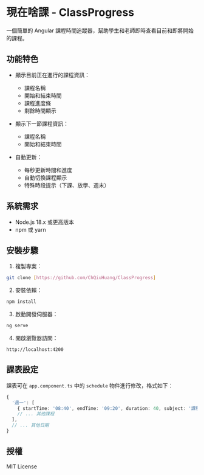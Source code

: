 # 現在啥課 - ClassProgress

一個簡單的 Angular 課程時間追蹤器，幫助學生和老師即時查看目前和即將開始的課程。

## 功能特色

- 顯示目前正在進行的課程資訊：
  - 課程名稱
  - 開始和結束時間
  - 課程進度條
  - 剩餘時間顯示

- 顯示下一節課程資訊：
  - 課程名稱
  - 開始和結束時間

- 自動更新：
  - 每秒更新時間和進度
  - 自動切換課程顯示
  - 特殊時段提示（下課、放學、週末）

## 系統需求

- Node.js 18.x 或更高版本
- npm 或 yarn

## 安裝步驟

1. 複製專案：
```bash
git clone [https://github.com/ChQiuHuang/ClassProgress]
```

2. 安裝依賴：
```bash
npm install
```

3. 啟動開發伺服器：
```bash
ng serve
```

4. 開啟瀏覽器訪問：
```
http://localhost:4200
```

## 課表設定

課表可在 `app.component.ts` 中的 `schedule` 物件進行修改，格式如下：

```typescript
{
  '週一': [
    { startTime: '08:40', endTime: '09:20', duration: 40, subject: '課程名稱' },
    // ... 其他課程
  ],
  // ... 其他日期
}
```

## 授權

MIT License
